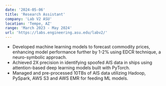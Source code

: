 ```yaml
---
date: '2024-05-06'
title: 'Research Assistant'
company: 'Lab V2 ASU'
location: 'Tempe, AZ'
range: 'March 2023 - May 2024'
url: 'https://labs.engineering.asu.edu/labv2/'
---
```


- Developed machine learning models to forecast commodity prices, enhancing model performance further by 1-2% using EDCR technique, a neuro-symbolic approach.
- Achieved 2X precision in identifying spoofed AIS data in ships using attention-based deep learning models built with PyTorch.
- Managed and pre-processed 10TBs of AIS data utilizing Hadoop, PySpark, AWS S3 and AWS EMR for feeding ML models.
